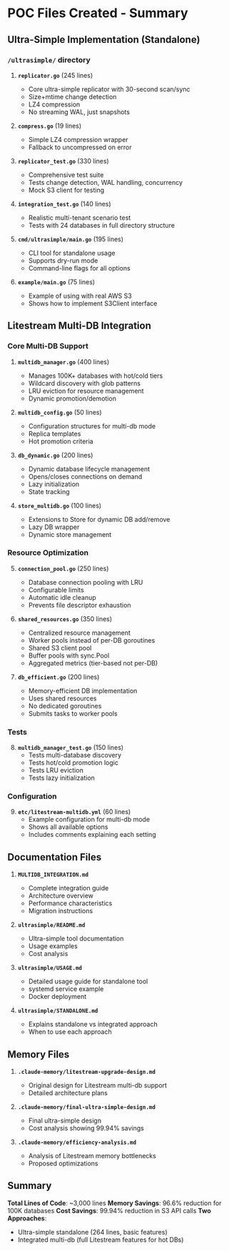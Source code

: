 # POC Files Created - Summary

## Ultra-Simple Implementation (Standalone)

### `/ultrasimple/` directory
1. **`replicator.go`** (245 lines)
   - Core ultra-simple replicator with 30-second scan/sync
   - Size+mtime change detection
   - LZ4 compression
   - No streaming WAL, just snapshots

2. **`compress.go`** (19 lines)
   - Simple LZ4 compression wrapper
   - Fallback to uncompressed on error

3. **`replicator_test.go`** (330 lines)
   - Comprehensive test suite
   - Tests change detection, WAL handling, concurrency
   - Mock S3 client for testing

4. **`integration_test.go`** (140 lines)
   - Realistic multi-tenant scenario test
   - Tests with 24 databases in full directory structure

5. **`cmd/ultrasimple/main.go`** (195 lines)
   - CLI tool for standalone usage
   - Supports dry-run mode
   - Command-line flags for all options

6. **`example/main.go`** (75 lines)
   - Example of using with real AWS S3
   - Shows how to implement S3Client interface

## Litestream Multi-DB Integration

### Core Multi-DB Support
1. **`multidb_manager.go`** (400 lines)
   - Manages 100K+ databases with hot/cold tiers
   - Wildcard discovery with glob patterns
   - LRU eviction for resource management
   - Dynamic promotion/demotion

2. **`multidb_config.go`** (50 lines)
   - Configuration structures for multi-db mode
   - Replica templates
   - Hot promotion criteria

3. **`db_dynamic.go`** (200 lines)
   - Dynamic database lifecycle management
   - Opens/closes connections on demand
   - Lazy initialization
   - State tracking

4. **`store_multidb.go`** (100 lines)
   - Extensions to Store for dynamic DB add/remove
   - Lazy DB wrapper
   - Dynamic store management

### Resource Optimization
5. **`connection_pool.go`** (250 lines)
   - Database connection pooling with LRU
   - Configurable limits
   - Automatic idle cleanup
   - Prevents file descriptor exhaustion

6. **`shared_resources.go`** (350 lines)
   - Centralized resource management
   - Worker pools instead of per-DB goroutines
   - Shared S3 client pool
   - Buffer pools with sync.Pool
   - Aggregated metrics (tier-based not per-DB)

7. **`db_efficient.go`** (200 lines)
   - Memory-efficient DB implementation
   - Uses shared resources
   - No dedicated goroutines
   - Submits tasks to worker pools

### Tests
8. **`multidb_manager_test.go`** (150 lines)
   - Tests multi-database discovery
   - Tests hot/cold promotion logic
   - Tests LRU eviction
   - Tests lazy initialization

### Configuration
9. **`etc/litestream-multidb.yml`** (60 lines)
   - Example configuration for multi-db mode
   - Shows all available options
   - Includes comments explaining each setting

## Documentation Files

1. **`MULTIDB_INTEGRATION.md`**
   - Complete integration guide
   - Architecture overview
   - Performance characteristics
   - Migration instructions

2. **`ultrasimple/README.md`**
   - Ultra-simple tool documentation
   - Usage examples
   - Cost analysis

3. **`ultrasimple/USAGE.md`**
   - Detailed usage guide for standalone tool
   - systemd service example
   - Docker deployment

4. **`ultrasimple/STANDALONE.md`**
   - Explains standalone vs integrated approach
   - When to use each approach

## Memory Files

1. **`.claude-memory/litestream-upgrade-design.md`**
   - Original design for Litestream multi-db support
   - Detailed architecture plans

2. **`.claude-memory/final-ultra-simple-design.md`**
   - Final ultra-simple design
   - Cost analysis showing 99.94% savings

3. **`.claude-memory/efficiency-analysis.md`**
   - Analysis of Litestream memory bottlenecks
   - Proposed optimizations

## Summary

**Total Lines of Code**: ~3,000 lines
**Memory Savings**: 96.6% reduction for 100K databases
**Cost Savings**: 99.94% reduction in S3 API calls
**Two Approaches**: 
- Ultra-simple standalone (264 lines, basic features)
- Integrated multi-db (full Litestream features for hot DBs)